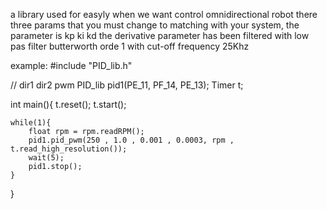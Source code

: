 a library used for easyly when we want control omnidirectional robot
there three params that you must change to matching with your system, the parameter is kp ki kd
the derivative parameter has been filtered with low pas filter butterworth orde 1 with cut-off frequency 25Khz

example: 
#include "PID_lib.h"

//            dir1   dir2   pwm
PID_lib pid1(PE_11, PF_14, PE_13);
Timer t;

int main(){
    t.reset();
    t.start();

    while(1){
        float rpm = rpm.readRPM();
        pid1.pid_pwm(250 , 1.0 , 0.001 , 0.0003, rpm , t.read_high_resolution());
        wait(5);
        pid1.stop();
    }
}